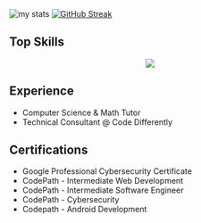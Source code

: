 <div>
  <img alt="my stats" src="https://github-readme-stats.vercel.app/api?username=Vlouis22&show_icons=true&theme=midnight-purple"/>
  <a href="https://git.io/streak-stats"><img src="https://streak-stats.demolab.com?user=Vlouis22&theme=midnight-purple&card_width=350" alt="GitHub Streak" /></a>
</div>
  
<h2>Top Skills</h2>

<p align="center">
  <a href="https://skillicons.dev">
    <img src="https://skillicons.dev/icons?i=git,react, python, java, html, css, javascript, linux, postman" />
  </a>
</p>

<h2>Experience</h2>
<ul>
<li>Computer Science & Math Tutor</li>
<li>Technical Consultant @ Code Differently</li>
</ul>

<h2>Certifications</h2>
<ul>
<li>Google Professional Cybersecurity Certificate</li>
<li>CodePath - Intermediate Web Development</li>
<li>CodePath - Intermediate Software Engineer</li>
<li>CodePath - Cybersecurity</li>
<li>Codepath - Android Development</li>
</ul>

